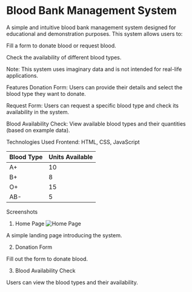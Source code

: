 # Blood Bank Management System
A simple and intuitive blood bank management system designed for educational and demonstration purposes. This system allows users to:

Fill a form to donate blood or request blood.

Check the availability of different blood types.

Note: This system uses imaginary data and is not intended for real-life applications.

Features
Donation Form:
Users can provide their details and select the blood type they want to donate.

Request Form:
Users can request a specific blood type and check its availability in the system.

Blood Availability Check:
View available blood types and their quantities (based on example data).

Technologies Used
Frontend: HTML, CSS, JavaScript

| Blood Type | Units Available |
| ---------- | --------------- |
| A+         | 10              |
| B+         | 8               |
| O+         | 15              |
| AB-        | 5               |


Screenshots
1. Home Page
![Home Page](images/home_page.png)


A simple landing page introducing the system.

2. Donation Form

Fill out the form to donate blood.

3. Blood Availability Check

Users can view the blood types and their availability.

